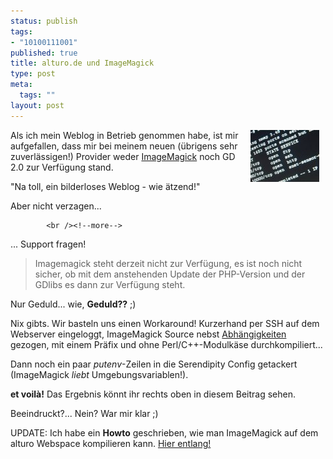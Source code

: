 ```yaml
--- 
status: publish
tags: 
- "10100111001"
published: true
title: alturo.de und ImageMagick
type: post
meta: 
  tags: ""
layout: post
---
```

<img hspace="10" border="0" align="right" src="/media/wp/nmap-klein.serendipityThumb.jpg" alt=""  />Als ich mein Weblog in Betrieb genommen habe, ist mir aufgefallen, dass mir bei meinem neuen (übrigens sehr zuverlässigen!) Provider weder <a href="http://www.imagemagick.org/" title="http://www.imagemagick.org/" onmouseover="window.status='http://www.imagemagick.org/';return true;" onmouseout="window.status='';return true;">ImageMagick</a> noch GD 2.0 zur Verfügung stand.

&quot;Na toll, ein bilderloses Weblog - wie ätzend!&quot;

Aber nicht verzagen...


            <br /><!--more-->
... Support fragen!

<blockquote>Imagemagick steht derzeit nicht zur Verfügung, es ist noch nicht sicher, ob mit dem anstehenden Update der PHP-Version und der GDlibs es dann zur Verfügung steht.</blockquote>

Nur Geduld... wie, <b>Geduld??</b> ;)

Nix gibts. Wir basteln uns einen Workaround!
Kurzerhand per SSH auf dem Webserver eingeloggt, ImageMagick Source nebst <a href="http://www.gnu.org/directory/GNU/libiconv.html" title="http://www.gnu.org/directory/GNU/libiconv.html" onmouseover="window.status='http://www.gnu.org/directory/GNU/libiconv.html';return true;" onmouseout="window.status='';return true;">Abhängigkeiten</a> gezogen, mit einem Präfix und ohne Perl/C++-Modulkäse durchkompiliert...

Dann noch ein paar <em>putenv</em>-Zeilen in die Serendipity Config getackert (ImageMagick <em>liebt</em> Umgebungsvariablen!).

<b>et voilà!</b> Das Ergebnis könnt ihr rechts oben in diesem Beitrag sehen.


Beeindruckt?... Nein? War mir klar ;)


<tr />
UPDATE: Ich habe ein <strong>Howto</strong> geschrieben, wie man ImageMagick auf dem alturo Webspace kompilieren kann. <a href="http://fredericiana.de/archives/2005/08/13/howto-alturo-imagemagick/">Hier entlang!</a>
